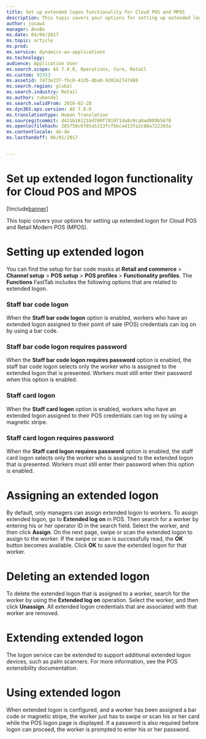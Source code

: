 ```yaml
---
title: Set up extended logon functionality for Cloud POS and MPOS
description: This topic covers your options for setting up extended logon for Cloud POS and Retail Modern POS (MPOS).
author: josaw1
manager: AnnBe
ms.date: 04/04/2017
ms.topic: article
ms.prod: 
ms.service: dynamics-ax-applications
ms.technology: 
audience: Application User
ms.search.scope: AX 7.0.0, Operations, Core, Retail
ms.custom: 92353
ms.assetid: 7473e237-fbc8-41d5-8ba0-920242747488
ms.search.region: global
ms.search.industry: Retail
ms.author: rubendel
ms.search.validFrom: 2016-02-28
ms.dyn365.ops.version: AX 7.0.0
ms.translationtype: Human Translation
ms.sourcegitcommit: d421b161216d700f7819f1da8c0ca8ad089b5670
ms.openlocfilehash: 285758c0705a5313fcfbbca413fa2c88a722203a
ms.contentlocale: de-de
ms.lasthandoff: 06/01/2017


---
```


# <a name="set-up-extended-logon-functionality-for-cloud-pos-and-mpos"></a>Set up extended logon functionality for Cloud POS and MPOS

[!include[banner](includes/banner.md)]


This topic covers your options for setting up extended logon for Cloud POS and Retail Modern POS (MPOS).

<a name="setting-up-extended-logon"></a>Setting up extended logon
=========================

You can find the setup for bar code masks at **Retail and commerce** &gt; **Channel setup** &gt; **POS setup** &gt; **POS profiles** &gt; **Functionality profiles**. The **Functions** FastTab includes the following options that are related to extended logon.

### <a name="staff-bar-code-logon"></a>Staff bar code logon

When the **Staff bar code logon** option is enabled, workers who have an extended logon assigned to their point of sale (POS) credentials can log on by using a bar code.

### <a name="staff-bar-code-logon-requires-password"></a>Staff bar code logon requires password

When the **Staff bar code logon requires password** option is enabled, the staff bar code logon selects only the worker who is assigned to the extended logon that is presented. Workers must still enter their password when this option is enabled.

### <a name="staff-card-logon"></a>Staff card logon

When the **Staff card logon** option is enabled, workers who have an extended logon assigned to their POS credentials can log on by using a magnetic stripe.

### <a name="staff-card-logon-requires-password"></a>Staff card logon requires password

When the **Staff card logon requires password** option is enabled, the staff card logon selects only the worker who is assigned to the extended logon that is presented. Workers must still enter their password when this option is enabled.

<a name="assigning-an-extended-logon"></a>Assigning an extended logon
===========================

By default, only managers can assign extended logon to workers. To assign extended logon, go to **Extended log on** in POS. Then search for a worker by entering his or her operator ID in the search field. Select the worker, and then click **Assign**. On the next page, swipe or scan the extended logon to assign to the worker. If the swipe or scan is successfully read, the **OK** button becomes available. Click **OK** to save the extended logon for that worker.

<a name="deleting-an-extended-logon"></a>Deleting an extended logon
==========================

To delete the extended logon that is assigned to a worker, search for the worker by using the **Extended log on** operation. Select the worker, and then click **Unassign**. All extended logon credentials that are associated with that worker are removed.

<a name="extending-extended-logon"></a>Extending extended logon
========================

The logon service can be extended to support additional extended logon devices, such as palm scanners. For more information, see the POS extensibility documentation.

<a name="using-extended-logon"></a>Using extended logon
====================

When extended logon is configured, and a worker has been assigned a bar code or magnetic stripe, the worker just has to swipe or scan his or her card while the POS logon page is displayed. If a password is also required before logon can proceed, the worker is prompted to enter his or her password.




